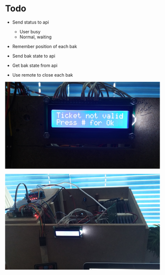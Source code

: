# Todo
* Send status to api 
  * User busy
  * Normal, waiting

* Remember position of each bak
* Send bak state to api
* Get bak state from api
* Use remote to close each bak

![alt tag](https://raw.githubusercontent.com/dionbosschieter/Automaat-rpi/master/img/20150411_143740_HDR.jpg)

![alt tag](https://raw.githubusercontent.com/dionbosschieter/Automaat-rpi/master/img/20150411_143748.jpg)
